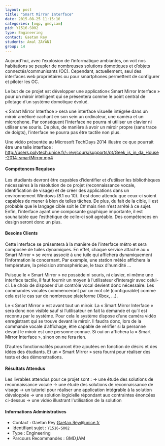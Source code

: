 ```yaml
---
layout: post
title: "Smart Mirror Interface"
date: 2015-08-25 11:15:10
categories: [oqp, gmd,iam]
pid: Y1516-S002
type: Engineering
contact: Gaetan Rey
students: Amal ZAYANI
group: 14
---
```

       
Aujourd'hui, avec l’explosion de l’informatique ambiantes, on voit nos habitations se peupler de nombreuses solutions domotiques et d’objets connectés/communisants (OC). Cependant, actuellement, seul des interfaces web propriétaires ou pour smartphones permettent de configurer et piloter les OC. 

Le but de ce projet est développer une application« Smart Mirror Interface » pour un miroir intelligent qui se présentera comme le point central de pilotage d’un système domotique évolué. 

« Smart Mirror Interface » sera une interface visuelle intégrée dans un miroir amélioré cachant en son sein un ordinateur, une caméra et un microphone. Par conséquent l’interface ne pourra ni utiliser un clavier ni utiliser une souris. De plus, de manière à avoir un miroir propre (sans trace de doigts), l’interface ne pourra pas être tactile non plus.

Une vidéo présentée au Microsoft TechDays 2014 illustre ce que pourrait être une telle interface : 
http://users.polytech.unice.fr/~rey/cours/supports/pt/Geek_is_in_da_House-2014-smartMirror.mp4

#### Compétences Requises
Les étudiants devront être capables d’identifier et d’utiliser les bibliothèques nécessaires à la résolution de ce projet (reconnaissance vocale, identification de visage) et de créer des applications dans un environnement Windows (8.1 ou 10). Il est donc attendu que ceux-ci soient capables de mener à bien de telles tâches. 
De plus, du fait de la cible, il est probable que le langage cible soit le C# mais rien n’est arrêté à ce sujet.
Enfin, l’interface ayant une composante graphique importante, il est souhaitable que l’esthétique de celle-ci soit agréable. Des compétences en design seront donc un plus.


#### Besoins Clients
Cette interface se présentera à la manière de l'interface métro et sera composée de tuiles dynamiques. En effet, chaque service attaché au « Smart Mirror » se verra associé à une tuile qui affichera dynamiquement l’information le concernant. Par exemple, une station météo affichera la température, la précision atmosphérique, le taux d’humidité …

Puisque le « Smart Mirror » ne possède ni souris, ni clavier, ni même une interface tactile, il faut fournir un moyen à l’utilisateur d’interagir avec celui-ci. Le choix de disposer d’un contrôle vocal devient donc nécessaire. Les commandes vocales commenceront par un mot clé (configurable) comme cela est le cas sur de nombreuse plateforme (Xbox, …). 

Le « Smart Mirror » est avant tout un miroir. La « Smart Mirror Interface » sera donc non visible sauf si l’utilisateur en fait la demande et qu’il est reconnu par le système. Pour cela le système dispose d’une caméra vidéo enregistrant qui se trouve devant le miroir. Il faudra donc, lors de la commande vocale d’affichage, être capable de vérifier si la personne devant le miroir est une personne connue. Si oui on affichera la « Smart Mirror Interface », sinon on ne fera rien.

D’autres fonctionnalités pourront être ajoutées en fonction de désirs et des idées des étudiants. Et un « Smart Mirror » sera fourni pour réaliser des tests et des démonstrations.

#### Résultats Attendus
Les livrables attendus pour ce projet sont :
-> une étude des solutions de reconnaissance vocale
-> une étude des solutions de reconnaissance de visage
-> un tutoriel pour réaliser une application intégrable à la solution développée
-> une solution logicielle répondant aux contraintes énoncées ci-dessus
-> une vidéo illustrant l'utilisation de la solution
     

#### Informations Administratives
  * Contact : Gaetan Rey <Gaetan.Rey@unice.fr>
  * Identifiant sujet : `Y1516-S002`
  * Type : Engineering
  * Parcours Recommandés : GMD,IAM
     